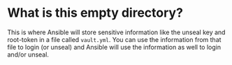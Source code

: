 # What is this empty directory?

This is where Ansible will store sensitive information like the unseal key and
root-token in a file called `vault.yml`. You can use the information from that
file to login (or unseal) and Ansible will use the information as well to login
and/or unseal.
